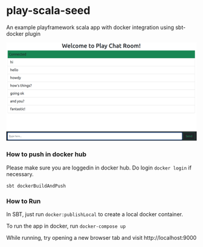 play-scala-seed
===============

An example playframework scala app with docker integration using sbt-docker plugin

![home page](public/images/site.png "screenshot")
### How to push in docker hub
Please make sure you are loggedin in docker hub. Do login `docker login` if necessary.

    sbt dockerBuildAndPush

### How to Run

In SBT, just run `docker:publishLocal` to create a local docker container. 

To run the app in docker, run `docker-compose up`

While running, try opening a new browser tab and visit http://localhost:9000
